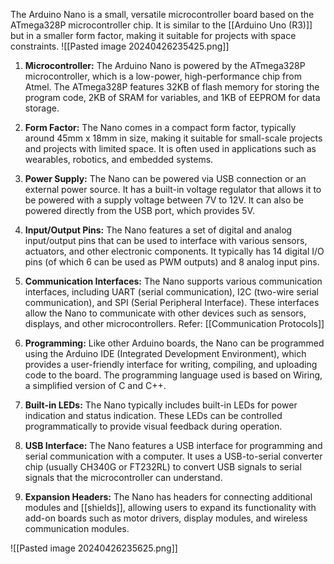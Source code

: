 The Arduino Nano is a small, versatile microcontroller board based on the ATmega328P microcontroller chip. It is similar to the [[Arduino Uno (R3)]] but in a smaller form factor, making it suitable for projects with space constraints.
![[Pasted image 20240426235425.png]]

1. **Microcontroller:** The Arduino Nano is powered by the ATmega328P microcontroller, which is a low-power, high-performance chip from Atmel. The ATmega328P features 32KB of flash memory for storing the program code, 2KB of SRAM for variables, and 1KB of EEPROM for data storage.
    
2. **Form Factor:** The Nano comes in a compact form factor, typically around 45mm x 18mm in size, making it suitable for small-scale projects and projects with limited space. It is often used in applications such as wearables, robotics, and embedded systems.
    
3. **Power Supply:** The Nano can be powered via USB connection or an external power source. It has a built-in voltage regulator that allows it to be powered with a supply voltage between 7V to 12V. It can also be powered directly from the USB port, which provides 5V.
    
4. **Input/Output Pins:** The Nano features a set of digital and analog input/output pins that can be used to interface with various sensors, actuators, and other electronic components. It typically has 14 digital I/O pins (of which 6 can be used as PWM outputs) and 8 analog input pins.
    
5. **Communication Interfaces:** The Nano supports various communication interfaces, including UART (serial communication), I2C (two-wire serial communication), and SPI (Serial Peripheral Interface). These interfaces allow the Nano to communicate with other devices such as sensors, displays, and other microcontrollers.
   Refer: [[Communication Protocols]]
   
6. **Programming:** Like other Arduino boards, the Nano can be programmed using the Arduino IDE (Integrated Development Environment), which provides a user-friendly interface for writing, compiling, and uploading code to the board. The programming language used is based on Wiring, a simplified version of C and C++.
    
7. **Built-in LEDs:** The Nano typically includes built-in LEDs for power indication and status indication. These LEDs can be controlled programmatically to provide visual feedback during operation.
    
8. **USB Interface:** The Nano features a USB interface for programming and serial communication with a computer. It uses a USB-to-serial converter chip (usually CH340G or FT232RL) to convert USB signals to serial signals that the microcontroller can understand.
    
9. **Expansion Headers:** The Nano has headers for connecting additional modules and [[shields]], allowing users to expand its functionality with add-on boards such as motor drivers, display modules, and wireless communication modules.


![[Pasted image 20240426235625.png]]